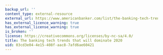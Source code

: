```yaml
---
backup_url: ''
content_type: external-resource
external_url: https://www.americanbanker.com/list/the-banking-tech-trends-that-will-dominate-2020
has_external_licence_warning: true
has_external_license_warning: true
is_broken: ''
license: https://creativecommons.org/licenses/by-nc-sa/4.0/
title: The banking tech trends that will dominate 2020
uid: 03cd3e04-4e15-408f-aac8-7afd6ae60421
---
```

